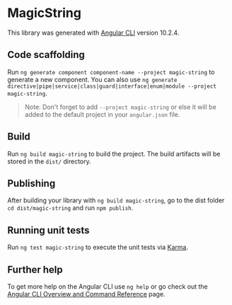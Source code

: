 # MagicString

This library was generated with [Angular CLI](https://github.com/angular/angular-cli) version 10.2.4.

## Code scaffolding

Run `ng generate component component-name --project magic-string` to generate a new component. You can also use `ng generate directive|pipe|service|class|guard|interface|enum|module --project magic-string`.
> Note: Don't forget to add `--project magic-string` or else it will be added to the default project in your `angular.json` file. 

## Build

Run `ng build magic-string` to build the project. The build artifacts will be stored in the `dist/` directory.

## Publishing

After building your library with `ng build magic-string`, go to the dist folder `cd dist/magic-string` and run `npm publish`.

## Running unit tests

Run `ng test magic-string` to execute the unit tests via [Karma](https://karma-runner.github.io).

## Further help

To get more help on the Angular CLI use `ng help` or go check out the [Angular CLI Overview and Command Reference](https://angular.io/cli) page.
